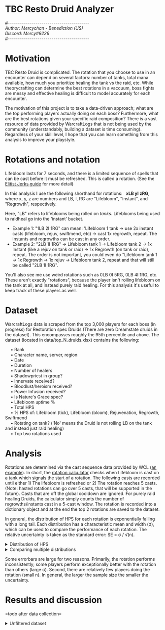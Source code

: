 # TBC Resto Druid Analyzer  
#-----------------------------------------  
*Author: Mercychan - Benediction (US)*    
*Discord: Mercy#9226*  
#-----------------------------------------  

# Motivation
TBC Resto Druid is complicated. The rotation that you choose to use in an encounter can depend on several factors: number of tanks, total mana available, how much you prioritize healing the tank vs the raid, etc. While theorycrafting can determine the best rotations in a vaccuum, boss fights are messy and effective healing is difficult to model accurately for each encounter.  

The motivation of this project is to take a data-driven approach; what are the top performing players actually doing on each boss? Furthermore, what are the best rotations given your specific raid composition? There is a vast resource of data provided by WarcraftLogs that is not being used by the community (understandably, building a dataset is time consuming). Regardless of your skill level, I hope that you can learn something from this analysis to improve your playstyle.  


# Rotations and notation
Lifebloom lasts for 7 seconds, and there is a limited sequence of spells that can be cast before it must be refreshed. This is called a rotation. (See the [Elitist Jerks guide](http://web.archive.org/web/20080913120521/http://elitistjerks.com/f31/t17783-druid_raiding_tree/#Healing_Strategies) for more detail)      
  
In this analysis I use the following shorthand for rotations: &nbsp; **xLB yI zRG**,   
where x, y, z are numbers and LB, I, RG are "Lifebloom", "Instant", and "Regrowth", respectively.   

Here, "LB" refers to lifeblooms being rolled on _tanks_. Lifeblooms being used to raidheal go into the 'instant' bucket.  
* Example 1: "1LB 2I 1RG" can mean: 'Lifebloom 1 tank -> use 2x instant casts (lifebloom, rejuv, swiftmend, etc) -> cast 1x regrowth, repeat. The instants and regrowths can be cast in any order.
* Example 2: "2LB 1I 1RG" -> Lifebloom tank 1 -> Lifebloom tank 2 -> 1x Instant (like a rejuv on tank or raid) -> 1x Regrowth (on tank or raid), repeat. The order is not important, you could even do "Lifebloom tank 1 -> 1x Regrowth -> 1x rejuv -> Lifebloom tank 2, repeat and that will still be called "2LB 1I 1RG".  
 
You'll also see me use weird rotations such as 0LB 0I 5RG, 0LB 4I 1RG, etc. These aren't exactly "rotations", because the player isn't rolling lifebloom on the tank at all, and instead purely raid healing. For this analysis it's useful to keep track of these players as well.


# Dataset  
WarcraftLogs data is scraped from the top 3,000 players for each boss (in progress) for Restoration spec Druids (There are zero Dreamstate druids in the dataset). This encompasses roughly the 95th percentile and above. The dataset (located in data/top_N_druids.xlsx) contains the following:  

&emsp; • Rank  
&emsp; • Character name, server, region  
&emsp; • Date  
&emsp; • Duration    
&emsp; • Number of healers  
&emsp; • Shadowpriest in group?  
&emsp; • Innervate received?  
&emsp; • Bloodlust/heroism received?  
&emsp; • Power Infusion received?   
&emsp; • Is Nature's Grace spec?  
&emsp; • Lifebloom uptime %  
&emsp; • Total HPS  
&emsp; • % HPS of: Lifebloom (tick), Lifebloom (bloom), Rejuvenation, Regrowth, Swiftmend  
&emsp; • Rotating on tank? ('No' means the Druid is not rolling LB on the tank and instead just raid healing)  
&emsp; • Top two rotations used  

# Analysis
Rotations are determined via the cast sequence data provided by WCL ([an example](https://classic.warcraftlogs.com/reports/VZr6X2MNY73GLktg#fight=47&type=casts&view=events&source=37)). In short, the [rotation calculator](https://github.com/msdec321/DataAnalysisWorkbooks/blob/main/warcraftLogs/src.py#L535-L623) checks when Lifebloom is cast on a tank which signals the start of a rotation. The following casts are recorded until either 1) The lifebloom is refreshed or 2) The rotation reaches 5 casts. (Note: hasted rotations can go over 5 casts, that will be supported in the future). Casts that are off the global cooldown are ignored. For purely raid healing Druids, the calculator simply counts the number of regrowths/instants cast in a 5-cast window. The rotation is recorded into a dictionary object and at the end the top 2 rotations are saved to the dataset.  

In general, the distribution of HPS for each rotation is exponentially falling with a long tail. Each distribution has a characteristic mean and width (σ), which can be used to compare the performance of each rotation. The relative uncertainty is taken as the standard error: SE = σ / √(n).    
<details> 
 <summary>Distribution of HPS</summary><p>
 
 ![alt text](https://i.imgur.com/Vz3K0hv.jpg)
</p></details>

<details> 
 <summary>Comparing multiple distributions</summary><p>
 
 ![alt text](https://i.imgur.com/VWPltCF.png)
</p></details>  

Some errorbars are large for two reasons. Primarily, the rotation performs inconsistently; some players perform exceptionally better with the rotation than others (large σ). Second, there are relatively few players doing the rotation (small n). In general, the larger the sample size the smaller the uncertainty.


# Results and discussion
=todo after data collection=

<details>
  <summary>Unfiltered dataset</summary><p>

- <details><summary>Naj'entus</summary>  
  &nbsp;

  - <details><summary>Rotation rankings</summary><p>
  
    ![alt text](https://i.imgur.com/VWPltCF.png)
    </p></details>
  
  - <details><summary>Q. What percentage of players are actually rolling Lifebloom on the tank?</summary><p>
  
    ![alt text](https://i.imgur.com/OP28oY0.png)
  
    28.1% of players are rolling Lifebloom on the main tank, the rest are purely raid healing. Interestingly, three of the top five rotations involve rolling Lifebloom on the main tank, however the vast majority of rankers choose to purely raid heal with regrowth (0LB 0I 5RG).
    </p></details>
  
  - <details><summary>Q. What percentage of players have an extra mana source?</summary><p>
  
    ![alt text](https://i.imgur.com/uuzzmEF.png)
  
    89.0% of players received either an innervate or shadow priest.
    </p></details>
  
  - <details><summary>Q. What percentage of players are playing Nature's Grace? (Note: There are no Dreamstate Druids in the dataset.)</summary><p>
  
    ![alt text](https://i.imgur.com/grkG0i6.png)
  
    54.3% of players are Nature's Grace spec.
    </p></details> 
  
  - <details><summary>Q. What variables correlate the most with HPS?</summary><p>
  
    ![alt text](https://i.imgur.com/x2OO1lW.png)
  
    The top five correlators of HPS in order of importance: 
    - Using more regrowth heavy rotations  
    - Having less healers in your raid  
    - Being Nature's Grace spec  
    - Not rolling Lifebloom on the tank  
    - Not using Rejuvenation  
    &nbsp;
  
    A note of caution: These are only correlations for *within* the 95th-100th percentile and isn't necessarily generalizable to the full raiding population. For example, 89% of players in the dataset had access to either innervate or shadowpriest, yet the correlation is relatively low. Does that mean having more mana is not important for getting a good parse? No, and in fact the opposite can be true. 
  
    </p></details>
  </details> 

&nbsp;
  
- <details><summary>Supremus</summary>
  &nbsp;

  - <details><summary>Rotation rankings</summary><p>
  
    ![alt text](https://i.imgur.com/yaDpQF5.png)
   
    The top performing rotation is a hasted Nature's Grace rotation (1 LB -> 4 Regrowth), however relatively few players are doing it.
    Interestingly, the third best performing rotation is a 0-Haste rotation (1 LB -> 2 Regrowths).
    </p></details>
  
  - <details><summary>Q. What percentage of players are rolling Lifebloom on the tank(s)?</summary><p>
  
    ![alt text](https://i.imgur.com/DWhUQNa.png)
  
    84.2% of players are rolling Lifebloom on *at least* one tank, the rest are purely raid healing.  
    42.6% of players roll Lifebloom on only the primary tank.  
    34.7% of players roll Lifebloom on both the primary tank and the hateful strike tank.  
  
    One-tank rotations perform better on average than two-tank rotations. Why? One interpretation is that when rolling LB on the offtank, a lot of the healing is overhealing, as hateful strikes are infrequent and the off-tank gets healed to full fairly quickly. It's arguable that your GCDs are better used with regrowths and just rotating on the primary tank. However, it's also possible that the data is biased because Druids are unlikely to 2-tank rotate during the Kite phase. It would be interesting to split the data between tank phase and kite phase and see how the top rotations differ.  
  
    Compared to other bosses, rotations perform very similarly to one another on Supremus, often only differing by tens of HPS on average. 
    </p></details>
  
  - <details><summary>Q. What percentage of players have an extra mana source?</summary><p>
  
    ![alt text](https://i.imgur.com/L8I4tKm.png)
  
    68.2% of players received either an innervate or shadow priest.
    </p></details>
  
  - <details><summary>Q. What percentage of players are playing Nature's Grace?</summary><p>
  
    ![alt text](https://i.imgur.com/KzXd5ca.png)
  
    34.9% of players are Nature's Grace spec.
    </p></details>
  
  - <details><summary>Q. What variables correlate the most with HPS?</summary><p>
  
    ![alt text](https://i.imgur.com/vN7C4YQ.png)
  
    The top five correlators of HPS in order of importance: 
    - Using more regrowth heavy rotations  
    - Having less healers in your raid  
    - Being Nature's Grace spec  
    - Rolling Lifebloom on a lower number of tanks  
    - Having shadow priest  
    &nbsp;
  
    A note of caution: These are only correlations for *within* the 95th-100th percentile and isn't necessarily generalizable to the full raiding population. For example, 68% of players in the dataset had access to either innervate or shadowpriest, yet the correlation is relatively low. Does that mean having more mana is not important for getting a good parse? No, and in fact the opposite can be true. 
  
    </p></details>
  
  </details>  
  
  </details>  
  
</p></details>
